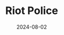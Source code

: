 ---
title: Riot Police
fulltitle: Riot Police

date: 2024-08-02

tags:
- 2024
characters:
categories:
- story
keywords:
- 2024

rgb: 210, 136, 88

url: /stories/riot-police/
image: /images/fullres/riot.jpg
caption: The Companies are the riot police section of Vekllei's federal police.
---